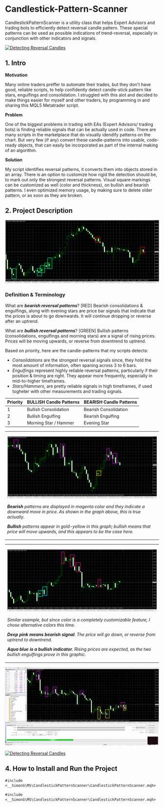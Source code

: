 # Candlestick-Pattern-Scanner
CandlestickPatternScanner is a utility class that helps Expert Advisors and trading bots to efficiently detect reversal candle pattern. These special patterns can be used as possible indications of trend-reversal, especially in conjunction with other indicators and signals.

<p align="left" dir="auto">
  <a target="_blank" rel="noopener noreferrer" href="/cps-1-31-deeppink-aqua-gif.gif">
    <img src="/img/cps-1-31-deeppink-aqua-gif.gif" alt="Detecting Reversal Candles">
  </a>
</p>

<h2>1. Intro</h2>
<strong>Motivation</strong> <p>Many online traders preffer to automate their trades, but they don't have good, reliable scripts, to help confidently detect candle-stick pattern like stars, engulfings and consolidation. I struggled with this alot and decided to make things easier for myself and other traders, by programming in and sharing this MQL5 Metatrader script.</p>
<strong>Problem</strong> <p>One of the biggest problems in trading with EAs (Expert Advisors/ trading bots) is finding reliable signals that can be actually used in code. There are many scripts in the marketplace that do visually idendify patterns on the chart. But very few (if any) convert these candle-patterns into usable, code-ready objects, that can easily be incorporated as part of the internal making of an algorithm.</p>
<strong>Solution</strong> <p>My script identifies reversal patterns, it converts them into objects stored in an array. There is an option to customize how rigid the detection should be, to mark out only the strongest reversal patterns. Visual square markings can be customized as well (color and thickness), on bullish and bearish patterns. I even optimized memory usage, by making sure to delete older pattern, or as soon as they are broken.</p>


<h2>2. Project Description</h2>
  <p align="center" dir="auto">
    <a target="_blank" rel="noopener noreferrer" href="/img/candle-patterns-red-green-v1.PNG">
      <img src="/img/candle-patterns-red-green-v1.PNG" alt="Goal Getter Add New Goal">
    </a>
  </p>

<h3>Definition & Terminology</h3>
  <p>What are <strong><em>bearish reversal patterns</em></strong>? [RED] Bearish consolidations & engulfings, along with evening stars are price bar signals that indicate that the prices is about to go downwards. It will continue dropping or reverse after an uptrend.</p>
  <p>What are <strong><em>bullish reversal patterns</em></strong>? [GREEN] Bullish patterns (consolidations, engulfings and morning stars) are a signal of rising prices. Prices will be moving upwards, or reverse from downtrend to uptrend.</p>  


Based on priority, here are the candle-patterns that my scripts detects:
<ul>
  <li><em>Consolidations</em> are the strongest reversal signals since, they hold the most amount of information, often spaning across 3 to 6 bars.</li>
  <li><em>Engulfings</em> represent highly reliable reversal patterns, particularly if their position & timing are right. They appear more frequently, especially in mid-to-higher timeframes.</li>
  <li><em>Stars/Hammers</em>, are pretty reliable signals in high timeframes, if used togheter with other measurements and trading signals.</li>
</ul>

| Priority | BULLISH Candle Patterns | BEARISH Candle Patterns |
| :---         |     :---       |          :--- |
| 1   | Bullish Consolidation     | Bearish Consolidation    |
| 2     | Bullish Engulfing       | Bearish Engulfing      |
| 3     | Morning Star / Hammer       | Evening Star      |



<table cellspacing="5" border="0">
  <tr>
    <td>
      <p align="center" dir="auto">
        <a target="_blank" rel="noopener noreferrer" href="/img/candle-patterns-magenta-gold-v1.PNG">
          <img src="/img/candle-patterns-magenta-gold-v1.PNG" alt="Goal Getter Add New Goal">
        </a>
      </p>
      <p><i> <b>Bearish</b> patterns are displayed in magenta color and they indicate a downward move in price. As shown in the graph above, this is true actually. </i></p>
      <p><i> <b>Bullish</b> patterns appear in gold-yellow in this graph; bullish means that price will move upwards, and this appears to be the case here. </i></p>
    </td>
  </tr>
</table>

<table cellspacing="5" border="0">
  <tr>
    <td>
      <p align="center" dir="auto">
        <a target="_blank" rel="noopener noreferrer" href="/img/candle-patterns-deeppink-aqua-v1.PNG">
          <img src="/img/candle-patterns-deeppink-aqua-v1.PNG" alt="Goal Getter Add New Goal">
        </a>
      </p>
      <p><i> Similar example, but since color is a completely customizable feature, I chose alternative colors this time. </i></p>
      <p><i> <b>Deep pink means bearish signal</b>. The price will go down, or reverse from uptrend to downtrend. </i></p>
      <p><i> <b>Aqua blue is a bullish indicator</b>. Rising prices are expected, as the two bullish engulfings prove in this graphic. </i></p>
    </td>
  </tr>
</table>
  


<p align="left" dir="auto">
  <a target="_blank" rel="noopener noreferrer" href="/cps-2-62-magenta-gold-gif.gif">
    <img src="/img/cps-2-62-magenta-gold-gif.gif" alt="Detecting Reversal Candles">
  </a>
</p>

<p align="left" dir="auto">
  <a target="_blank" rel="noopener noreferrer" href="/cps-1-deeppink-aqua-gif.gif">
    <img src="/img/cps-1-deeppink-aqua-gif.gif" alt="Detecting Reversal Candles">
  </a>
</p>


<h2>4. How to Install and Run the Project</h2>

```MQL4
#include <__SimonG\MS\CandlestickPatternScanner\CandlestickPatternScanner.mqh>
```
```MQL5
#include <__SimonG\MS\CandlestickPatternScanner\CandlestickPatternScanner.mqh>
```

